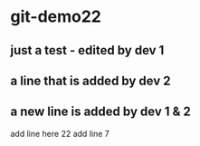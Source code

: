 # git-demo22
## just a test - edited by dev 1
## a line that is added by dev 2
## a new line is added by dev 1 & 2

add line here 22
add line  7


